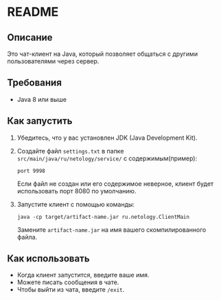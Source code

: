 # README

## Описание

Это чат-клиент на Java, который позволяет общаться с другими пользователями через сервер.

## Требования

- Java 8 или выше

## Как запустить

1. Убедитесь, что у вас установлен JDK (Java Development Kit).

2. Создайте файл `settings.txt` в папке `src/main/java/ru/netology/service/` с содержимым(пример):
    ```
    port 9998
    ```

   Если файл не создан или его содержимое неверное, клиент будет использовать порт 8080 по умолчанию.

3. Запустите клиент с помощью команды:

   
    ```
    java -cp target/artifact-name.jar ru.netology.ClientMain
    ```


   Замените `artifact-name.jar` на имя вашего скомпилированного файла.

## Как использовать

- Когда клиент запустится, введите ваше имя.
- Можете писать сообщения в чате.
- Чтобы выйти из чата, введите `/exit`.